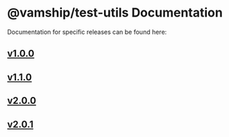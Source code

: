 # @vamship/test-utils Documentation

Documentation for specific releases can be found here:

## [v1.0.0](./@vamship/test-utils/1.0.0/index.html)
## [v1.1.0](./@vamship/test-utils/1.1.0/index.html)
## [v2.0.0](./@vamship/test-utils/2.0.0/index.html)
## [v2.0.1](./@vamship/test-utils/2.0.1/index.html)

